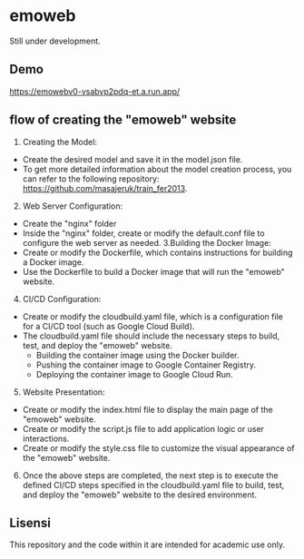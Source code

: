 # emoweb
Still under development.

## Demo 
https://emowebv0-vsabvp2pdq-et.a.run.app/

## flow of creating the "emoweb" website
1. Creating the Model:
  - Create the desired model and save it in the model.json file.
  - To get more detailed information about the model creation process, you can refer to the following repository: https://github.com/masajeruk/train_fer2013.
2. Web Server Configuration:
  - Create the "nginx" folder
  - Inside the "nginx" folder, create or modify the default.conf file to configure the web server as needed.
3.Building the Docker Image:
  - Create or modify the Dockerfile, which contains instructions for building a Docker image.
  - Use the Dockerfile to build a Docker image that will run the "emoweb" website.
4. CI/CD Configuration:
  - Create or modify the cloudbuild.yaml file, which is a configuration file for a CI/CD tool (such as Google Cloud Build).
  - The cloudbuild.yaml file should include the necessary steps to build, test, and deploy the "emoweb" website.
    - Building the container image using the Docker builder.
    - Pushing the container image to Google Container Registry.
    - Deploying the container image to Google Cloud Run.
5. Website Presentation:
  - Create or modify the index.html file to display the main page of the "emoweb" website.
  - Create or modify the script.js file to add application logic or user interactions.
  - Create or modify the style.css file to customize the visual appearance of the "emoweb" website.
6. Once the above steps are completed, the next step is to execute the defined CI/CD steps specified in the cloudbuild.yaml file to build, test, and deploy the "emoweb" website to the desired environment.

## Lisensi
This repository and the code within it are intended for academic use only.
